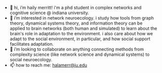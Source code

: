 - 👋 hi, i’m haily merritt! i'm a phd student in complex networks and cognitive science @ indiana university.
- 👀 i’m interested in network neuroecology. i study how tools from graph theory, dynamical systems theory, 
    and information theory can be applied to brain networks (both human and simulated) to learn about the 
    brain's role in adaptation to the environment. i also care about how we adapt to the social environment, 
    in particular, and how social support facilitates adaptation.
- 💞️ i’m looking to collaborate on anything connecting methods from complexity science (like network science and dynamical systems) to social neuroecology.
- 📫 how to reach me: halamerr@iu.edu

<!---
h-merritt/h-merritt is a ✨ special ✨ repository because its `README.md` (this file) appears on your GitHub profile.
You can click the Preview link to take a look at your changes.
--->
